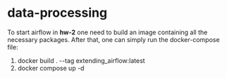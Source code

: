 # data-processing

To start airflow in **hw-2** one need to build an image containing all the necessary packages. After that, one can simply run the docker-compose file:
1. docker build . --tag extending_airflow:latest
2. docker compose up -d
